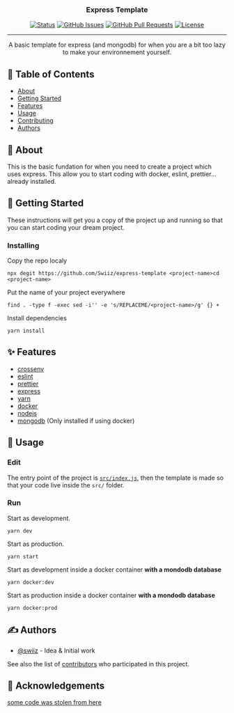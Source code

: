 <h3 align="center">Express Template</h3>

<div align="center">

[![Status](https://img.shields.io/badge/status-active-success.svg)]()
[![GitHub Issues](https://img.shields.io/github/issues/Swiiz/express-template.svg)](https://github.com/Swiiz/express-template/issues)
[![GitHub Pull Requests](https://img.shields.io/github/issues-pr/Swiiz/express-template.svg)](https://github.com/Swiiz/express-template/pulls)
[![License](https://img.shields.io/badge/license-MIT-blue.svg)](/LICENSE)

</div>

---

<p align="center"> A basic template for express (and mongodb) for when you are a bit too lazy to make your environnement yourself.
    <br> 
</p>

## 📝 Table of Contents

- [About](#about)
- [Getting Started](#getting_started)
- [Features](#features)
- [Usage](#usage)
- [Contributing](../CONTRIBUTING.md)
- [Authors](#authors)

## 🧐 About <a name = "about"></a>

This is the basic fundation for when you need to create a project which uses express. This allow you to start coding with docker, eslint, prettier... already installed.

## 🏁 Getting Started <a name = "getting_started"></a>

These instructions will get you a copy of the project up and running so that you can start coding your dream project.

### Installing

Copy the repo localy

```
npx degit https://github.com/Swiiz/express-template <project-name>cd <project-name>
```

Put the name of your project everywhere

```
find . -type f -exec sed -i'' -e 's/REPLACEME/<project-name>/g' {} +
```

Install dependencies

```
yarn install
```

## ✨ Features <a name="features"></a>

- [crossenv](https://www.npmjs.com/package/cross-env)
- [eslint](https://www.npmjs.com/package/eslint)
- [prettier](https://www.npmjs.com/package/prettier)
- [express](https://www.npmjs.com/package/express)
- [yarn](https://yarnpkg.com/)
- [docker](https://www.docker.com/)
- [nodejs](https://nodejs.org/en/)
- [mongodb](https://www.mongodb.com/) (Only installed if using docker)

## 🎈 Usage <a name="usage"></a>

### Edit

The entry point of the project is [`src/index.js`](src/index.js), then the template is made so that your code live inside the `src/` folder.

### Run

Start as development.

```
yarn dev
```

Start as production.

```
yarn start
```

Start as development inside a docker container **with a mondodb database**
```
yarn docker:dev
```

Start as production inside a docker container **with a mondodb database**
```
yarn docker:prod
```

## ✍️ Authors <a name = "authors"></a>

- [@swiiz](https://github.com/Swiiz) - Idea & Initial work

See also the list of [contributors](https://github.com/Swiiz/express-template/contributors) who participated in this project.

## 🎉 Acknowledgements <a name = "acknowledgement"></a>


[some code was stolen from here](https://github.com/hagopj13/node-express-boilerplate)